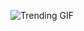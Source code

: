
<!-- GIF_SECTION -->
![Trending GIF](https://media2.giphy.com/media/v1.Y2lkPThiYjIxNzcyYXA3bGJlMmw0N2ZlNGJuamhrM2ZqbGcxMTk3dzY3ZWRmaGtpN2k2ciZlcD12MV9naWZzX3NlYXJjaCZjdD1n/DPGX0o6YqNwbVC4sB1/giphy.gif)
<!-- END_GIF_SECTION -->
